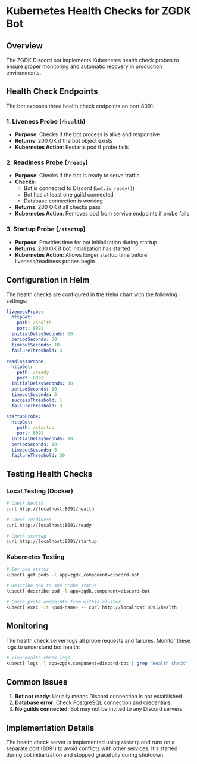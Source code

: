 # Kubernetes Health Checks for ZGDK Bot

## Overview

The ZGDK Discord bot implements Kubernetes health check probes to ensure proper monitoring and automatic recovery in production environments.

## Health Check Endpoints

The bot exposes three health check endpoints on port 8091:

### 1. Liveness Probe (`/health`)
- **Purpose**: Checks if the bot process is alive and responsive
- **Returns**: 200 OK if the bot object exists
- **Kubernetes Action**: Restarts pod if probe fails

### 2. Readiness Probe (`/ready`)
- **Purpose**: Checks if the bot is ready to serve traffic
- **Checks**:
  - Bot is connected to Discord (`bot.is_ready()`)
  - Bot has at least one guild connected
  - Database connection is working
- **Returns**: 200 OK if all checks pass
- **Kubernetes Action**: Removes pod from service endpoints if probe fails

### 3. Startup Probe (`/startup`)
- **Purpose**: Provides time for bot initialization during startup
- **Returns**: 200 OK if bot initialization has started
- **Kubernetes Action**: Allows longer startup time before liveness/readiness probes begin

## Configuration in Helm

The health checks are configured in the Helm chart with the following settings:

```yaml
livenessProbe:
  httpGet:
    path: /health
    port: 8091
  initialDelaySeconds: 60
  periodSeconds: 30
  timeoutSeconds: 10
  failureThreshold: 3

readinessProbe:
  httpGet:
    path: /ready
    port: 8091
  initialDelaySeconds: 30
  periodSeconds: 10
  timeoutSeconds: 5
  successThreshold: 1
  failureThreshold: 3

startupProbe:
  httpGet:
    path: /startup
    port: 8091
  initialDelaySeconds: 10
  periodSeconds: 10
  timeoutSeconds: 5
  failureThreshold: 30
```

## Testing Health Checks

### Local Testing (Docker)
```bash
# Check health
curl http://localhost:8091/health

# Check readiness
curl http://localhost:8091/ready

# Check startup
curl http://localhost:8091/startup
```

### Kubernetes Testing
```bash
# Get pod status
kubectl get pods -l app=zgdk,component=discord-bot

# Describe pod to see probe status
kubectl describe pod -l app=zgdk,component=discord-bot

# Check probe endpoints from within cluster
kubectl exec -it <pod-name> -- curl http://localhost:8091/health
```

## Monitoring

The health check server logs all probe requests and failures. Monitor these logs to understand bot health:

```bash
# View health check logs
kubectl logs -l app=zgdk,component=discord-bot | grep "Health check"
```

## Common Issues

1. **Bot not ready**: Usually means Discord connection is not established
2. **Database error**: Check PostgreSQL connection and credentials
3. **No guilds connected**: Bot may not be invited to any Discord servers

## Implementation Details

The health check server is implemented using `aiohttp` and runs on a separate port (8091) to avoid conflicts with other services. It's started during bot initialization and stopped gracefully during shutdown.